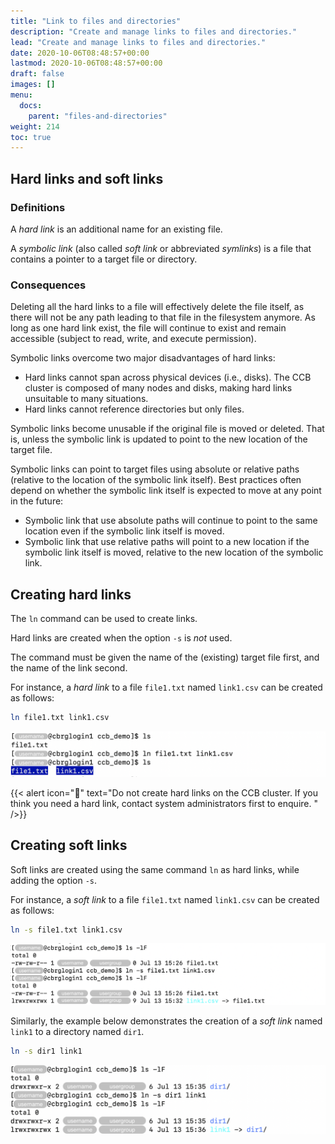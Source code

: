```yaml
---
title: "Link to files and directories"
description: "Create and manage links to files and directories."
lead: "Create and manage links to files and directories."
date: 2020-10-06T08:48:57+00:00
lastmod: 2020-10-06T08:48:57+00:00
draft: false
images: []
menu:
  docs:
    parent: "files-and-directories"
weight: 214
toc: true
---
```


## Hard links and soft links

### Definitions

A _hard link_ is an additional name for an existing file.

A _symbolic link_ (also called _soft link_ or abbreviated _symlinks_) is a file that contains
a pointer to a target file or directory.

### Consequences

Deleting all the hard links to a file will effectively delete the file itself,
as there will not be any path leading to that file in the filesystem anymore.
As long as one hard link exist, the file will continue to exist and remain
accessible (subject to read, write, and execute permission).

Symbolic links overcome two major disadvantages of hard links:

- Hard links cannot span across physical devices (i.e., disks).
  The CCB cluster is composed of many nodes and disks, making hard links
  unsuitable to many situations.
- Hard links cannot reference directories but only files.

Symbolic links become unusable if the original file is moved or deleted.
That is, unless the symbolic link is updated to point to the new location
of the target file.

Symbolic links can point to target files using absolute or relative paths
(relative to the location of the symbolic link itself).
Best practices often depend on whether the symbolic link itself is expected
to move at any point in the future:

- Symbolic link that use absolute paths will continue to point to the same
  location even if the symbolic link itself is moved.
- Symbolic link that use relative paths will point to a new location if
  the symbolic link itself is moved, relative to the new location of the
  symbolic link.

## Creating hard links

The `ln` command can be used to create links.

Hard links are created when the option `-s` is _not_ used.

The command must be given the name of the (existing) target file first,
and the name of the link second.

For instance, a _hard link_ to a file `file1.txt` named `link1.csv` can
be created as follows:

```bash
ln file1.txt link1.csv
```

![Creating a hard link using the 'ln' command.](ln-hard.png)

{{< alert icon="🛑" text="Do not create hard links on the CCB cluster. If you think you need a hard link, contact system administrators first to enquire. " />}}

## Creating soft links

Soft links are created using the same command `ln` as hard links,
while adding the option `-s`.

For instance, a _soft link_ to a file `file1.txt` named `link1.csv` can
be created as follows:

```bash
ln -s file1.txt link1.csv
```

![Creating a soft link to a file using the 'ln' command.](ln-soft.png)

Similarly, the example below demonstrates the creation of a _soft link_
named `link1` to a directory named `dir1`.

```bash
ln -s dir1 link1
```

![Creating a soft link to a directory using the 'ln' command.](ln-soft-dir.png)

<!-- Link definitions -->
